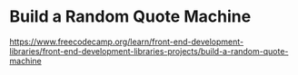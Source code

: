 # Build a Random Quote Machine

https://www.freecodecamp.org/learn/front-end-development-libraries/front-end-development-libraries-projects/build-a-random-quote-machine
